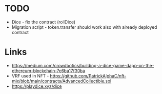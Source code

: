 # TODO
- Dice - fix the contract (rollDice)
- Migration script - token.transfer should work also with already deployed contract

# Links
- https://medium.com/crowdbotics/building-a-dice-game-dapp-on-the-ethereum-blockchain-7c6ba17f30ba
- VRF used in NFT - https://github.com/PatrickAlphaC/nft-mix/blob/main/contracts/AdvancedCollectible.sol
- https://playdice.xyz/dice
